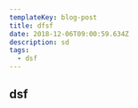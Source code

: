 ```yaml
---
templateKey: blog-post
title: dfsf
date: 2018-12-06T09:00:59.634Z
description: sd
tags:
  - dsf
---
```

## dsf

